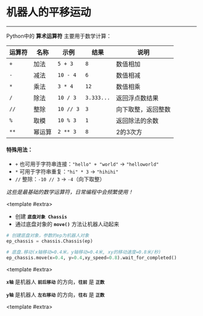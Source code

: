 # 机器人的平移运动

---

<qa-g>

<qa title="Python中的算数运算符有哪些？">

Python中的 **算术运算符** 主要用于数学计算：

| 运算符 | 名称     | 示例      | 结果      | 说明                     |
|--------|----------|-----------|-----------|--------------------------|
| `+`    | 加法     | `5 + 3`   | `8`       | 数值相加                 |
| `-`    | 减法     | `10 - 4`  | `6`       | 数值相减                 |
| `*`    | 乘法     | `3 * 4`   | `12`      | 数值相乘                 |
| `/`    | 除法     | `10 / 3`  | `3.333...`| 返回浮点数结果           |
| `//`   | 整除     | `10 // 3` | `3`       | 向下取整，返回整数       |
| `%`    | 取模     | `10 % 3`  | `1`       | 返回除法的余数           |
| `**`   | 幂运算   | `2 ** 3`  | `8`       | 2的3次方                 |

#### **特殊用法：**
- `+` 也可用于字符串连接：`"hello" + "world"` → `"helloworld"`
- `*` 可用于字符串重复：`"hi" * 3` → `"hihihi"`
- `//` 整除：`-10 // 3` → `-4`（向下取整）

*这些是最基础的数学运算符，日常编程中会频繁使用！*

<template #extra>
    <CBadge text="重点" variant="outline" color="#eb4f52ff" />
</template>

</qa>

<qa title="如何让ep机器人的麦克纳姆轮动起来？">

- 创建 **`底盘对象 Chassis`**
- 通过底盘对象的 **`move()`** 方法让机器人动起来

```python
# 创建底盘对象，参数的ep为机器人对象
ep_chassis = chassis.Chassis(ep)

# 底盘.移动(x轴移动=0.4米，y轴移动=0.4米, xy的移动速度=0.8米/秒)
ep_chassis.move(x=0.4, y=0.4,xy_speed=0.8).wait_for_completed()
```

<template #extra>
    <CBadge text="EP" variant="outline" color="#13c2c2" />
</template>

</qa>

<qa title="ep机器人的底盘坐标是怎样的？">

**`x轴`** 是机器人 **`前后移动`** 的方向，**`往前`** 是 **`正数`**

**`y轴`** 是机器人 **`左右移动`** 的方向，**`往右`** 是 **`正数`**

<template #extra>
    <CBadge text="EP" variant="outline" color="#13c2c2" />
</template>

</qa>


</qa-g>
